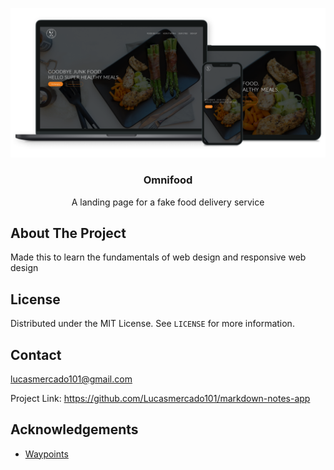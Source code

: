 [![Omnifood](mockup.png)](https://lucasmercado101.github.io/Omnifood/)

<p align="center">

  <h3 align="center">Omnifood</h3>

  <p align="center">
    A landing page for a fake food delivery service
  </p>
</p>

<!-- ABOUT THE PROJECT -->
## About The Project

Made this to learn the fundamentals of web design and responsive web design

## License

Distributed under the MIT License. See `LICENSE` for more information.

## Contact
lucasmercado101@gmail.com

Project Link: https://github.com/Lucasmercado101/markdown-notes-app

## Acknowledgements
* [Waypoints](https://imakewebthings.com/waypoints/)
